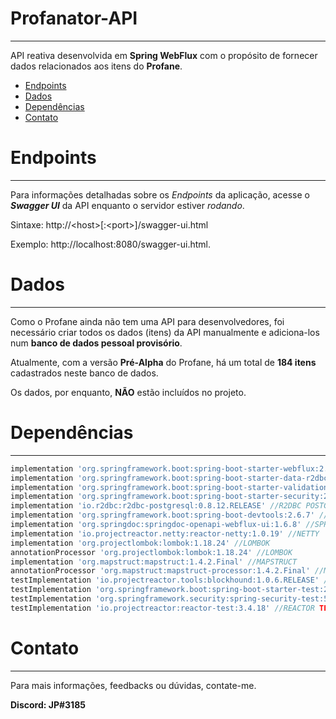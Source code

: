 # Profanator-API
___
API reativa desenvolvida em **Spring WebFlux** com o propósito de fornecer dados relacionados aos itens do **Profane**.

- [Endpoints](https://github.com/J-Player/Profanator-API#endpoints)
- [Dados](https://github.com/J-Player/Profanator-API#dados)
- [Dependências](https://github.com/J-Player/Profanator-API#depend%C3%AAncias)
- [Contato](https://github.com/J-Player/Profanator-API#contato)

# Endpoints
___
Para informações detalhadas sobre os _Endpoints_ da aplicação, acesse o **_Swagger UI_** da API enquanto o servidor
estiver *rodando*.

Sintaxe: http://&lt;host&gt;[:&lt;port&gt;]/swagger-ui.html

Exemplo: http://localhost:8080/swagger-ui.html.

# Dados
___
Como o Profane ainda não tem uma API para desenvolvedores, foi necessário criar todos os dados (itens) da API
manualmente e adiciona-los num **banco de dados pessoal provisório**.

Atualmente, com a versão **Pré-Alpha** do Profane, há um total de **184 itens** cadastrados neste banco de dados.

Os dados, por enquanto, **NÃO** estão incluídos no projeto.

# Dependências
___
```groovy
implementation 'org.springframework.boot:spring-boot-starter-webflux:2.6.7' //SPRING WEBFLUX
implementation 'org.springframework.boot:spring-boot-starter-data-r2dbc:2.6.7' //SPRING R2DBC
implementation 'org.springframework.boot:spring-boot-starter-validation:2.6.7' //SPRING VALIDATION
implementation 'org.springframework.boot:spring-boot-starter-security:2.6.7' //SPRING SECURITY
implementation 'io.r2dbc:r2dbc-postgresql:0.8.12.RELEASE' //R2DBC POSTGRESQL
implementation 'org.springframework.boot:spring-boot-devtools:2.6.7' //SPRING DEV-TOOLS
implementation 'org.springdoc:springdoc-openapi-webflux-ui:1.6.8' //SPRINGDOC OPENAPI WEBFLUX
implementation 'io.projectreactor.netty:reactor-netty:1.0.19' //NETTY
implementation 'org.projectlombok:lombok:1.18.24' //LOMBOK
annotationProcessor 'org.projectlombok:lombok:1.18.24' //LOMBOK
implementation 'org.mapstruct:mapstruct:1.4.2.Final' //MAPSTRUCT
annotationProcessor 'org.mapstruct:mapstruct-processor:1.4.2.Final' //MAPSTRUCT
testImplementation 'io.projectreactor.tools:blockhound:1.0.6.RELEASE' //BLOCKHOUND
testImplementation 'org.springframework.boot:spring-boot-starter-test:2.6.7' //SPRING TEST
testImplementation 'org.springframework.security:spring-security-test:5.6.3' //SPRING SECURITY TEST
testImplementation 'io.projectreactor:reactor-test:3.4.18' //REACTOR TEST
```

# Contato
___
Para mais informações, feedbacks ou dúvidas, contate-me.

**Discord: JP#3185**